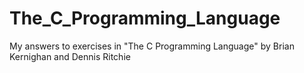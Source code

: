 # The_C_Programming_Language
My answers to exercises in "The C Programming Language" by Brian Kernighan and Dennis Ritchie
